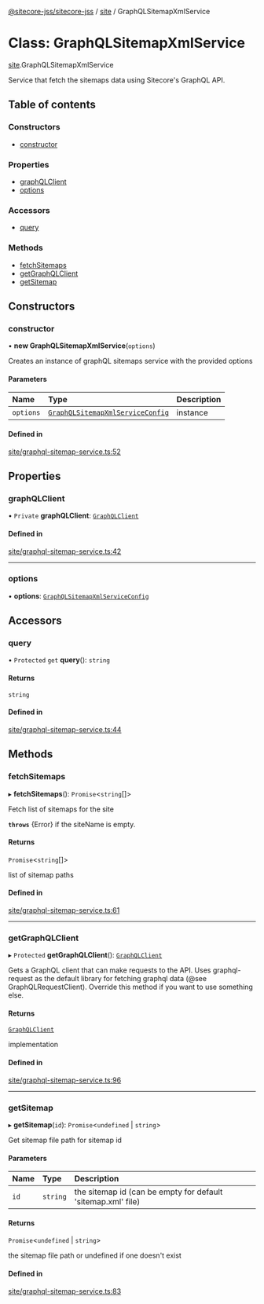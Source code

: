 [@sitecore-jss/sitecore-jss](../README.md) / [site](../modules/site.md) / GraphQLSitemapXmlService

# Class: GraphQLSitemapXmlService

[site](../modules/site.md).GraphQLSitemapXmlService

Service that fetch the sitemaps data using Sitecore's GraphQL API.

## Table of contents

### Constructors

- [constructor](site.GraphQLSitemapXmlService.md#constructor)

### Properties

- [graphQLClient](site.GraphQLSitemapXmlService.md#graphqlclient)
- [options](site.GraphQLSitemapXmlService.md#options)

### Accessors

- [query](site.GraphQLSitemapXmlService.md#query)

### Methods

- [fetchSitemaps](site.GraphQLSitemapXmlService.md#fetchsitemaps)
- [getGraphQLClient](site.GraphQLSitemapXmlService.md#getgraphqlclient)
- [getSitemap](site.GraphQLSitemapXmlService.md#getsitemap)

## Constructors

### constructor

• **new GraphQLSitemapXmlService**(`options`)

Creates an instance of graphQL sitemaps service with the provided options

#### Parameters

| Name | Type | Description |
| :------ | :------ | :------ |
| `options` | [`GraphQLSitemapXmlServiceConfig`](../modules/site.md#graphqlsitemapxmlserviceconfig) | instance |

#### Defined in

[site/graphql-sitemap-service.ts:52](https://github.com/Sitecore/jss/blob/f3aaeea83/packages/sitecore-jss/src/site/graphql-sitemap-service.ts#L52)

## Properties

### graphQLClient

• `Private` **graphQLClient**: [`GraphQLClient`](../interfaces/index.GraphQLClient.md)

#### Defined in

[site/graphql-sitemap-service.ts:42](https://github.com/Sitecore/jss/blob/f3aaeea83/packages/sitecore-jss/src/site/graphql-sitemap-service.ts#L42)

___

### options

• **options**: [`GraphQLSitemapXmlServiceConfig`](../modules/site.md#graphqlsitemapxmlserviceconfig)

## Accessors

### query

• `Protected` `get` **query**(): `string`

#### Returns

`string`

#### Defined in

[site/graphql-sitemap-service.ts:44](https://github.com/Sitecore/jss/blob/f3aaeea83/packages/sitecore-jss/src/site/graphql-sitemap-service.ts#L44)

## Methods

### fetchSitemaps

▸ **fetchSitemaps**(): `Promise`<`string`[]\>

Fetch list of sitemaps for the site

**`throws`** {Error} if the siteName is empty.

#### Returns

`Promise`<`string`[]\>

list of sitemap paths

#### Defined in

[site/graphql-sitemap-service.ts:61](https://github.com/Sitecore/jss/blob/f3aaeea83/packages/sitecore-jss/src/site/graphql-sitemap-service.ts#L61)

___

### getGraphQLClient

▸ `Protected` **getGraphQLClient**(): [`GraphQLClient`](../interfaces/index.GraphQLClient.md)

Gets a GraphQL client that can make requests to the API. Uses graphql-request as the default
library for fetching graphql data (@see GraphQLRequestClient). Override this method if you
want to use something else.

#### Returns

[`GraphQLClient`](../interfaces/index.GraphQLClient.md)

implementation

#### Defined in

[site/graphql-sitemap-service.ts:96](https://github.com/Sitecore/jss/blob/f3aaeea83/packages/sitecore-jss/src/site/graphql-sitemap-service.ts#L96)

___

### getSitemap

▸ **getSitemap**(`id`): `Promise`<`undefined` \| `string`\>

Get sitemap file path for sitemap id

#### Parameters

| Name | Type | Description |
| :------ | :------ | :------ |
| `id` | `string` | the sitemap id (can be empty for default 'sitemap.xml' file) |

#### Returns

`Promise`<`undefined` \| `string`\>

the sitemap file path or undefined if one doesn't exist

#### Defined in

[site/graphql-sitemap-service.ts:83](https://github.com/Sitecore/jss/blob/f3aaeea83/packages/sitecore-jss/src/site/graphql-sitemap-service.ts#L83)

